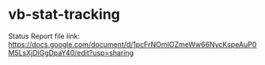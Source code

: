 # vb-stat-tracking
Status Report file link:
https://docs.google.com/document/d/1pcFrNOmIOZmeWw66NycKspeAuP0M5LsXjDiGgDpaY40/edit?usp=sharing
